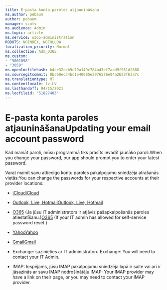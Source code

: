 ```yaml
---
title: E-pasta konta paroles atjaunināšana
ms.author: pebaum
author: pebaum
manager: scotv
ms.audience: Admin
ms.topic: article
ms.service: o365-administration
ROBOTS: NOINDEX, NOFOLLOW
localization_priority: Normal
ms.collection: Adm_O365
ms.custom:
- "9001098"
- "3059"
ms.openlocfilehash: b4ce32ceb9c79a149c784a43ef7aad9f951d2888
ms.sourcegitcommit: 8bc60ec34bc1e40685e3976576e04a2623f63a7c
ms.translationtype: MT
ms.contentlocale: lv-LV
ms.lasthandoff: 04/15/2021
ms.locfileid: "51827403"
---
```

# <a name="updating-your-email-account-password"></a><span data-ttu-id="eab5d-102">E-pasta konta paroles atjaunināšana</span><span class="sxs-lookup"><span data-stu-id="eab5d-102">Updating your email account password</span></span>

<span data-ttu-id="eab5d-103">Kad maināt paroli, mūsu programmā tiks prasīts ievadīt jaunāko paroli.</span><span class="sxs-lookup"><span data-stu-id="eab5d-103">When you change your password, our app should prompt you to enter your latest password.</span></span>

<span data-ttu-id="eab5d-104">Varat mainīt savu attiecīgo kontu paroles pakalpojumu sniedzēja atrašanās vietās:</span><span class="sxs-lookup"><span data-stu-id="eab5d-104">You can change the passwords for your respective accounts at their provider locations:</span></span>

- [<span data-ttu-id="eab5d-105">iCloud</span><span class="sxs-lookup"><span data-stu-id="eab5d-105">iCloud</span></span>](https://support.apple.com/HT201487)

- [<span data-ttu-id="eab5d-106">Outlook, Live, Hotmail</span><span class="sxs-lookup"><span data-stu-id="eab5d-106">Outlook, Live, Hotmail</span></span>](https://account.live.com/password/reset)

- <span data-ttu-id="eab5d-107">[O365](https://passwordreset.microsoftonline.com) (Ja jūsu IT administrators ir atļāvis pašapkalpošanās paroles atiestatīšanu.)</span><span class="sxs-lookup"><span data-stu-id="eab5d-107">[O365](https://passwordreset.microsoftonline.com) (If your IT admin has allowed for self-service password reset.)</span></span>

- [<span data-ttu-id="eab5d-108">Yahoo</span><span class="sxs-lookup"><span data-stu-id="eab5d-108">Yahoo</span></span>](https://login.yahoo.com/account/challenge/username?done=https%3A%2F%2Fwww.yahoo.com%2F&authMechanism=secondary&chllngnm=base&sessionIndex=QQ--)

- [<span data-ttu-id="eab5d-109">Gmail</span><span class="sxs-lookup"><span data-stu-id="eab5d-109">Gmail</span></span>](https://support.google.com/mail/answer/41078?co=GENIE.Platform%3DDesktop&hl=en)

- <span data-ttu-id="eab5d-110">Exchange: sazinieties ar IT administratoru.</span><span class="sxs-lookup"><span data-stu-id="eab5d-110">Exchange: You will need to contact your IT Admin.</span></span>

- <span data-ttu-id="eab5d-111">IMAP: Iespējams, jūsu IMAP pakalpojumu sniedzēja lapā ir saite vai arī ir jāsazinās ar savu IMAP nodrošinātāju.</span><span class="sxs-lookup"><span data-stu-id="eab5d-111">IMAP: Your IMAP provider may have a link on their page, or you may need to contact your IMAP provider.</span></span>
